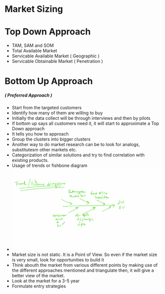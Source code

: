 # Market Sizing

# Top Down Approach
- TAM, SAM and SOM
- Total Available Market
- Servicable Available Market ( Geographic )
- Servicable Obtainable Market ( Penetration )

# Bottom Up Approach <h5> ( Preferred Approach )</h5>

- Start from the targeted customers
- Identify how many of them are willing to buy
- Initially the data collect will be through interviews and then by pilots
- If bottom up says all customers need it, it will start to approximate a Top Down approach
- It tells you how to approach 
- Group the clusters into bigger clusters
- Another way to do market research can be to look for analogs, substitutesm other markets etc. 
- Categorization of similar solutions and try to find correlation with existing products. 
- Usage of trends or fishbone diagram
- ![](fishbone.png)
- Market size is not static. It is a Point of View. So even if the market size is very small, look for opportunities to build it
- Think abouth the market from various different points by making use of the different approaches mentioned and triangulate then, it will give a better view of the market.
- Look at the market for a 3-5 year
- Formulate entry strategies